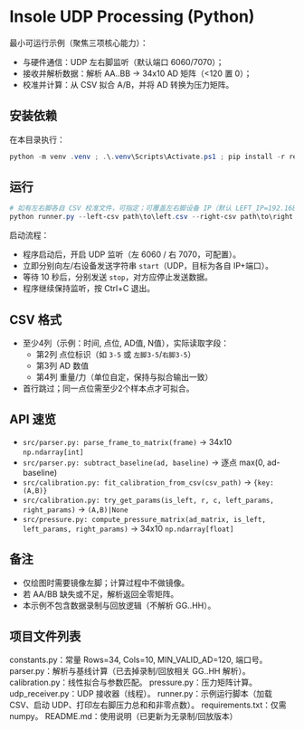 # Insole UDP Processing (Python)

最小可运行示例（聚焦三项核心能力）：
- 与硬件通信：UDP 左右脚监听（默认端口 6060/7070）；
- 接收并解析数据：解析 AA..BB -> 34x10 AD 矩阵（<120 置 0）；
- 校准并计算：从 CSV 拟合 A/B，并将 AD 转换为压力矩阵。

## 安装依赖

在本目录执行：

```powershell
python -m venv .venv ; .\.venv\Scripts\Activate.ps1 ; pip install -r requirements.txt
```

## 运行

```powershell
# 如有左右脚各自 CSV 校准文件，可指定；可覆盖左右脚设备 IP（默认 LEFT_IP=192.168.0.170, RIGHT_IP=192.168.0.171）
python runner.py --left-csv path\to\left.csv --right-csv path\to\right.csv --left-port 6060 --right-port 7070 --left-ip 192.168.0.170 --right-ip 192.168.0.171
```

启动流程：
- 程序启动后，开启 UDP 监听（左 6060 / 右 7070，可配置）。
- 立即分别向左/右设备发送字符串 `start`（UDP，目标为各自 IP+端口）。
- 等待 10 秒后，分别发送 `stop`，对方应停止发送数据。
- 程序继续保持监听，按 Ctrl+C 退出。

## CSV 格式
- 至少4列（示例：时间, 点位, AD值, N值），实际读取字段：
	- 第2列 点位标识（如 `3-5` 或 `左脚3-5`/`右脚3-5`）
	- 第3列 AD 数值
	- 第4列 重量/力（单位自定，保持与拟合输出一致）
- 首行跳过；同一点位需至少2个样本点才可拟合。

## API 速览
- `src/parser.py: parse_frame_to_matrix(frame)` -> 34x10 `np.ndarray[int]`
- `src/parser.py: subtract_baseline(ad, baseline)` -> 逐点 max(0, ad-baseline)
- `src/calibration.py: fit_calibration_from_csv(csv_path)` -> `{key: (A,B)}`
- `src/calibration.py: try_get_params(is_left, r, c, left_params, right_params)` -> `(A,B)|None`
- `src/pressure.py: compute_pressure_matrix(ad_matrix, is_left, left_params, right_params)` -> 34x10 `np.ndarray[float]`

## 备注
- 仅绘图时需要镜像左脚；计算过程中不做镜像。
- 若 AA/BB 缺失或不足，解析返回全零矩阵。
- 本示例不包含数据录制与回放逻辑（不解析 GG..HH）。

## 项目文件列表
constants.py：常量 Rows=34, Cols=10, MIN_VALID_AD=120, 端口号。
parser.py：解析与基线计算（已去掉录制/回放相关 GG..HH 解析）。
calibration.py：线性拟合与参数匹配。
pressure.py：压力矩阵计算。
udp_receiver.py：UDP 接收器（线程）。
runner.py：示例运行脚本（加载 CSV、启动 UDP、打印左右脚压力总和和非零点数）。
requirements.txt：仅需 numpy。
README.md：使用说明（已更新为无录制/回放版本）